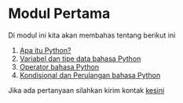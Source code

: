 <h1>Modul Pertama</h1>
<p>Di modul ini kita akan membahas tentang berikut ini</p>
<ol>
    <li><a href="#Apa-itu-python?">Apa itu Python?</a></li>
    <li><a href="#Variabel-dan-tipe-data">Variabel dan tipe data bahasa Python</a></li>
    <li><a href="#Operator">Operator bahasa Python</a></li>
    <li><a href="#Kondisional-&-Perulangan">Kondisional dan Perulangan bahasa Python</a></li>
</ol>

Jika ada pertanyaan silahkan kirim kontak [kesini](https://id.linkedin.com/in/abelkristanto/in)
